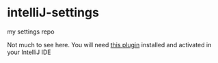 # intelliJ-settings
my settings repo

Not much to see here. You will need [this plugin](https://github.com/develar/settings-repository) installed and activated in your IntelliJ IDE
